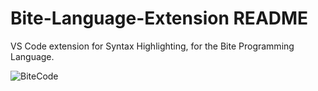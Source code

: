 # Bite-Language-Extension README

VS Code extension for Syntax Highlighting, for the Bite Programming Language.

![BiteCode](https://user-images.githubusercontent.com/24946356/161369459-7beb6f9d-b457-4e08-a501-9e9181eeea8b.PNG)

